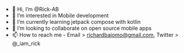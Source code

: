 - 👋 Hi, I’m @Rick-AB
- 👀 I’m interested in Mobile development
- 🌱 I’m currently learning jetpack compose with kotlin
- 💞️ I’m looking to collaborate on open source mobile apps
- 📫 How to reach me - Email > richardbajomo@gmail.com, Twitter > @_iam_rick

<!---
Rick-AB/Rick-AB is a ✨ special ✨ repository because its `README.md` (this file) appears on your GitHub profile.
You can click the Preview link to take a look at your changes.
--->

